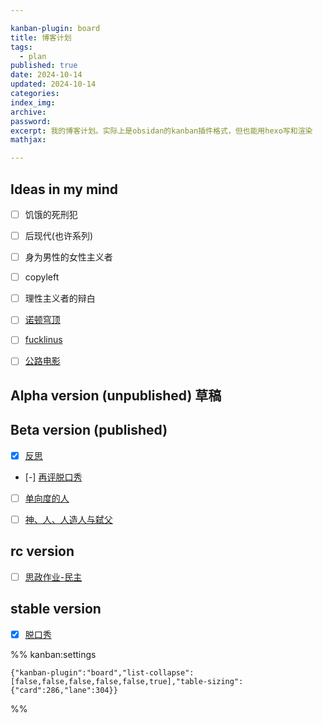 ```yaml
---

kanban-plugin: board
title: 博客计划
tags:
  - plan
published: true
date: 2024-10-14
updated: 2024-10-14
categories: 
index_img: 
archive: 
password: 
excerpt: 我的博客计划。实际上是obsidan的kanban插件格式，但也能用hexo写和渲染
mathjax: 

---
```


## Ideas in my mind

- [ ] 饥饿的死刑犯
- [ ] 后现代(也许系列)
- [ ] 身为男性的女性主义者
- [ ] copyleft
- [ ] 理性主义者的辩白
- [ ] [诺顿穹顶](/hexo/essays/dome)
- [ ] [fucklinus](/hexo/memo/fucklinus)
- [ ] [公路电影](/hexo/essays/road)


## Alpha version (unpublished) 草稿



## Beta version (published)

- [x] [反思](/hexo/essays/introspection)
- [-] [再评脱口秀](/hexo/essays/talkshow-patch)
- [ ] [单向度的人](/hexo/essays/one-dimensional-man)
- [ ] [神、人、人造人与弑父](/hexo/essays/replicant)


## rc version

- [ ] [思政作业-民主](/hexo/essays/democracyold)


## stable version

- [x] [脱口秀](/hexo/essays/talkshow)




%% kanban:settings
```
{"kanban-plugin":"board","list-collapse":[false,false,false,false,false,true],"table-sizing":{"card":286,"lane":304}}
```
%%